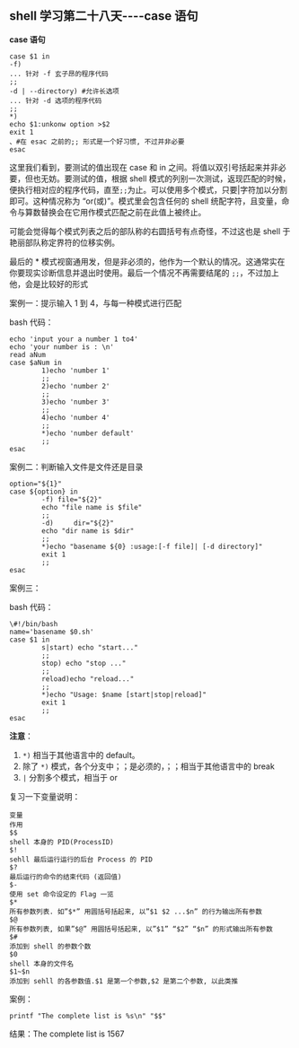 ## shell 学习第二十八天----case 语句

**case 语句**

```
case $1 in
-f)
... 针对 -f 玄子昂的程序代码
;;
-d | --directory) #允许长选项
... 针对 -d 选项的程序代码
;;
*)
echo $1:unkonw option >$2
exit 1
、#在 esac 之前的;; 形式是一个好习惯, 不过并非必要
esac
```

这里我们看到，要测试的值出现在 case 和 in 之间。将值以双引号括起来并非必要，但也无妨。要测试的值，根据 shell 模式的列别一次测试，返现匹配的时候，便执行相对应的程序代码，直至`;;`为止。可以使用多个模式，只要|字符加以分割即可。这种情况称为 “or(或)”。模式里会包含任何的 shell 统配字符，且变量，命令与算数替换会在它用作模式匹配之前在此值上被终止。

可能会觉得每个模式列表之后的部队称的右圆括号有点奇怪，不过这也是 shell 于艳丽部队称定界符的位移实例。
 
最后的 * 模式视窗通用发，但是非必须的，他作为一个默认的情况。这通常实在你要现实诊断信息并退出时使用。最后一个情况不再需要结尾的
`;;`，不过加上他，会是比较好的形式

案例一：提示输入 1 到 4，与每一种模式进行匹配

bash 代码：

```
echo 'input your a number 1 to4'
echo 'your number is : \n'
read aNum
case $aNum in
        1)echo 'number 1'
        ;;
        2)echo 'number 2'
        ;;
        3)echo 'number 3'
        ;;
        4)echo 'number 4'
        ;;
        *)echo 'number default'
        ;;
esac
```

案例二：判断输入文件是文件还是目录

```
option="${1}"
case ${option} in 
        -f) file="${2}"
        echo "file name is $file"
        ;;
        -d)     dir="${2}"
        echo "dir name is $dir"
        ;;
        *)echo "basename ${0} :usage:[-f file]| [-d directory]"
        exit 1
        ;;
esac
```

案例三：  

bash 代码：

```
\#!/bin/bash
name='basename $0.sh'
case $1 in
        s|start) echo "start..."
        ;;
        stop) echo "stop ..."
        ;;
        reload)echo "reload..."
        ;;
        *)echo "Usage: $name [start|stop|reload]"
        exit 1
        ;;
esac
```

**注意**：

1.  `*)` 相当于其他语言中的 default。
2. 除了 `*)` 模式，各个分支中；；是必须的，；；相当于其他语言中的 break
3.  `|` 分割多个模式，相当于 or
 
复习一下变量说明：

```
变量
作用
$$
shell 本身的 PID(ProcessID)
$!
sehll 最后运行运行的后台 Process 的 PID
$?
最后运行的命令的结束代码 (返回值)
$-
使用 set 命令设定的 Flag 一览
$*
所有参数列表. 如”$*” 用圆括号括起来, 以”$1 $2 ...$n” 的行为输出所有参数
$@
所有参数列表, 如果”$@” 用圆括号括起来, 以”$1” “$2” “$n” 的形式输出所有参数
$#
添加到 shell 的参数个数
$0
shell 本身的文件名
$1~$n
添加到 sehll 的各参数值.$1 是第一个参数,$2 是第二个参数, 以此类推
```

案例：

`printf "The complete list is %s\n" "$$"`

结果：The complete list is 1567
